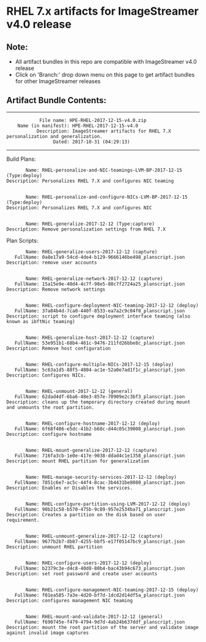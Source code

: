# RHEL 7.x artifacts for ImageStreamer v4.0 release

## Note:
- All artifact bundles in this repo are compatible with ImageStreamer v4.0 release
- Click on 'Branch:' drop down menu on this page to get artifact bundles for other ImageStreamer releases

## Artifact Bundle Contents:

--------------------------------------------------------------------------------

	            File name: HPE-RHEL-2017-12-15-v4.0.zip
		Name (in manifest): HPE-RHEL-2017-12-15-v4.0
		       Description: ImageStreamer artifacts for RHEL 7.X personalization and generalization.
		             Dated: 2017-10-31 (04:29:13)

--------------------------------------------------------------------------------

Build Plans:

	       Name: RHEL-personalize-and-NIC-teamings-LVM-BP-2017-12-15 (Type:deploy)
	Description: Personalizes RHEL 7.X and configures NIC teaming 


	       Name: RHEL-personalize-and-configure-NICs-LVM-BP-2017-12-15 (Type:deploy)
	Description: Personalizes RHEL 7.X and configures NIC 


	       Name: RHEL-generalize-2017-12-12 (Type:capture)
	Description: Remove personalization settings from RHEL 7.X 



Plan Scripts:

	       Name: RHEL-generalize-users-2017-12-12 (capture)
	   FullName: 0a8e17a9-54cd-4de4-b129-9666146be498_planscript.json
	Description: remove user accounts


	       Name: RHEL-generalize-network-2017-12-12 (capture)
	   FullName: 15a15e9e-40d4-4c7f-98e5-88c7f2724a25_planscript.json
	Description: Remove network settings


	       Name: RHEL-configure-deployment-NIC-teaming-2017-12-12 (deploy)
	   FullName: 37a84b4d-7ca0-440f-8533-ea7a2c9c04f0_planscript.json
	Description: script to configure deployment interface teaming (also known as ibftNic teaming)


	       Name: RHEL-generalize-host-2017-12-12 (capture)
	   FullName: 53e951b1-68b4-461c-9476-211fd26bbe8c_planscript.json
	Description: Remove host configuration


	       Name: RHEL-configure-multiple-NICs-2017-12-15 (deploy)
	   FullName: 5c63a1d5-88f5-4804-ac1e-52a0e7ad1f1c_planscript.json
	Description: Configures NICs.


	       Name: RHEL-unmount-2017-12-12 (general)
	   FullName: 62dad4df-6ba6-48e3-857e-70909e2c3bf3_planscript.json
	Description: cleans up the temporary directory created during mount and unmounts the root partition.


	       Name: RHEL-configure-hostname-2017-12-12 (deploy)
	   FullName: 6f68f406-e5dc-41b2-b68c-d44c05c39008_planscript.json
	Description: configure hostname


	       Name: RHEL-mount-generalize-2017-12-12 (capture)
	   FullName: 716fa3cb-1e0e-417e-9038-ddad4c1e1358_planscript.json
	Description: mount RHEL partition for generalization


	       Name: RHEL-manage-security-services-2017-12-12 (deploy)
	   FullName: 7851c6e7-ac5c-44f4-8cac-3b4431be8080_planscript.json
	Description: Enables or Disables the services.


	       Name: RHEL-configure-partition-using-LVM-2017-12-12 (deploy)
	   FullName: 90b21c58-b570-475b-9c89-957e2534ba71_planscript.json
	Description: Creates a partition on the disk based on user requirement.


	       Name: RHEL-unmount-generalize-2017-12-12 (capture)
	   FullName: 9677b2b7-db87-4255-bbf5-e17f05147bc9_planscript.json
	Description: unmount RHEL partition


	       Name: RHEL-configure-users-2017-12-12 (deploy)
	   FullName: b2379c3e-d4c8-40d8-80b4-bac43b94c673_planscript.json
	Description: set root password and create user accounts


	       Name: RHEL-configure-management-NIC-teaming-2017-12-15 (deploy)
	   FullName: f01ea585-7a3e-4d20-bf7d-1dcd2d14df5a_planscript.json
	Description: configures management NIC teaming


	       Name: RHEL-mount-and-validate-2017-12-12 (general)
	   FullName: f690745e-f479-4794-9d7d-4ab24b637ddf_planscript.json
	Description: mount the root partition of the server and validate image against invalid image captures


